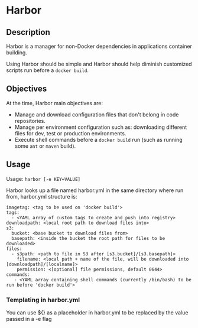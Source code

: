 # Harbor
## Description

Harbor is a manager for non-Docker dependencies in applications container building.

Using Harbor should be simple and Harbor should help diminish customized scripts run before a `docker build`.

## Objectives
At the time, Harbor main objectives are:

+ Manage and download configuration files that don't belong in code repositories.
 + Manage per environment configuration such as: downloading different files for dev, test or production environments.
+ Execute shell commands before a `docker build` run (such as running some `ant` or `maven` build).

## Usage
Usage: `harbor [-e KEY=VALUE]`

Harbor looks up a file named harbor.yml in the same directory where run from, harbor.yml structure is:
```
imagetag: <tag to be used on 'docker build'>
tags:
  - <YAML array of custom tags to create and push into registry>
downloadpath: <local root path to download files into>
s3:
  bucket: <base bucket to download files from>
  basepath: <inside the bucket the root path for files to be downloaded>
files:
  - s3path: <path to file in S3 after [s3.bucket]/[s3.basepath]>
    filename: <local path + name of the file, will be downloaded into [downloadpath]/[localname]>
    permission: <[optional] file permissions, default 0644>
commands:
   - <YAML array containing shell commands (currently /bin/bash) to be run before 'docker build'>
```

### Templating in harbor.yml
You can use ${<KEY>} as a placeholder in harbor.yml to be replaced by the value passed in a -e flag